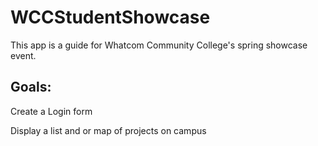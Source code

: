 # WCCStudentShowcase
This app is a guide for Whatcom Community College's spring showcase event.

Goals:
-----------------------------------------------
Create a Login form

Display a list and or map of projects on campus
